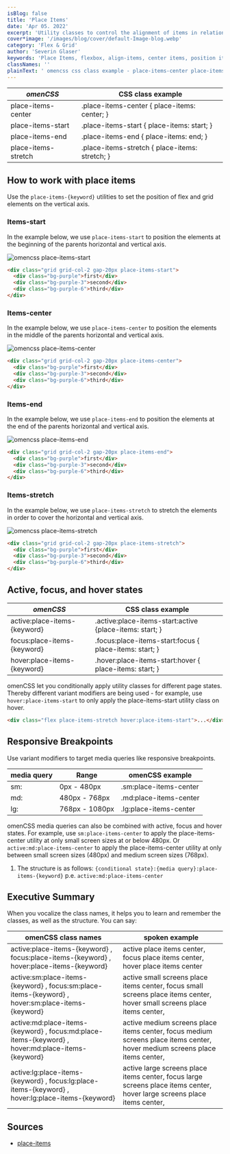 ```yaml
---
isBlog: false
title: 'Place Items'
date: 'Apr 05. 2022'
excerpt: 'Utility classes to control the alignment of items in relation to its horizontal and vertical axis.'
cover*image: '/images/blog/cover/default-Image-blog.webp'
category: 'Flex & Grid'
author: 'Severin Glaser'
keywords: 'Place Items, flexbox, align-items, center items, position items'
classNames: ''
plainText: ' omencss css class example - place-items-center place-items-center place-items: center; place-items-start place-items-start place-items: start; place-items-end place-items-end place-items: end; place-items-stretch place-items-stretch place-items: stretch; how to work with place items use the place-items- keyword utilities to set the position of flex and grid elements on the vertical axis items-start in the example below we use place-items-start to position the elements at the beginning of the parents horizontal and vertical axis ! omencss place-items-start images docs flex place-items-start webp?style=centerme html div class=grid grid-col-2 gap-20px place-items-start div class=bg-purple first div div class=bg-purple-3 second div div class=bg-purple-6 third div div items-center in the example below we use place-items-center to position the elements in the middle of the parents horizontal and vertical axis ! omencss place-items-center images docs flex place-items-center webp?style=centerme html div class=grid grid-col-2 gap-20px place-items-center div class=bg-purple first div div class=bg-purple-3 second div div class=bg-purple-6 third div div items-end in the example below we use place-items-end to position the elements at the end of the parents horizontal and vertical axis ! omencss place-items-end images docs flex place-items-end webp?style=centerme html div class=grid grid-col-2 gap-20px place-items-end div class=bg-purple first div div class=bg-purple-3 second div div class=bg-purple-6 third div div items-stretch in the example below we use place-items-stretch to stretch the elements in order to cover the horizontal and vertical axis ! omencss place-items-stretch images docs flex place-items-stretch webp?style=centerme html div class=grid grid-col-2 gap-20px place-items-stretch div class=bg-purple first div div class=bg-purple-3 second div div class=bg-purple-6 third div div active focus and hover states omencss css class example active:place-items- keyword active :place-items-start:active place-items: start; focus:place-items- keyword focus :place-items-start:focus place-items: start; hover:place-items- keyword hover :place-items-start:hover place-items: start; omencss let you conditionally apply utility classes for different page states thereby different variant modifiers are being used - for example use hover:place-items-start to only apply the place-items-start utility class on hover html div class=flex place-items-stretch hover:place-items-start div responsive breakpoints use variant modifiers to target media queries like responsive breakpoints media query range omencss example - sm: 0px - 480px sm:place-items-center md: 480px - 768px md:place-items-center lg: 768px - 1080px lg:place-items-center omencss media queries can also be combined with active focus and hover states for example use sm:place-items-center to apply the place-items-center utility at only small screen sizes at or below 480px or active:md:place-items-center to apply the place-items-center utility at only between small screen sizes 480px and medium screen sizes 768px 1 the structure is as follows: conditional state : media query :place-items- keyword p e active:md:place-items-center executive summary when you vocalize the class names it helps you to learn and remember the classes as well as the structure you can say: omencss class names spoken example - - active:place-items- keyword focus:place-items- keyword hover:place-items- keyword active place items center focus place items center hover place items center active:sm:place-items- keyword focus:sm:place-items- keyword hover:sm:place-items- keyword active small screens place items center focus small screens place items center hover small screens place items center active:md:place-items- keyword focus:md:place-items- keyword hover:md:place-items- keyword active medium screens place items center focus medium screens place items center hover medium screens place items center active:lg:place-items- keyword focus:lg:place-items- keyword hover:lg:place-items- keyword active large screens place items center focus large screens place items center hover large screens place items center sources - place-items https: developer mozilla org en-us docs web css place-items '
---
```


| _omenCSS_           | CSS class example                              |
| ------------------- | ---------------------------------------------- |
| place-items-center  | .place-items-center { place-items: center; }   |
| place-items-start   | .place-items-start { place-items: start; }     |
| place-items-end     | .place-items-end { place-items: end; }         |
| place-items-stretch | .place-items-stretch { place-items: stretch; } |

## How to work with place items

Use the `place-items-{keyword}` utilities to set the position of flex and grid elements on the vertical axis.

### Items-start

In the example below, we use `place-items-start` to position the elements at the beginning of the parents horizontal and vertical axis.

![omencss place-items-start](/images/docs/flex/place-items-start.webp?style=centerme)

```html
<div class="grid grid-col-2 gap-20px place-items-start">
  <div class="bg-purple">first</div>
  <div class="bg-purple-3">second</div>
  <div class="bg-purple-6">third</div>
</div>
```

### Items-center

In the example below, we use `place-items-center` to position the elements in the middle of the parents horizontal and vertical axis.

![omencss place-items-center](/images/docs/flex/place-items-center.webp?style=centerme)

```html
<div class="grid grid-col-2 gap-20px place-items-center">
  <div class="bg-purple">first</div>
  <div class="bg-purple-3">second</div>
  <div class="bg-purple-6">third</div>
</div>
```

### Items-end

In the example below, we use `place-items-end` to position the elements at the end of the parents horizontal and vertical axis.

![omencss place-items-end](/images/docs/flex/place-items-end.webp?style=centerme)

```html
<div class="grid grid-col-2 gap-20px place-items-end">
  <div class="bg-purple">first</div>
  <div class="bg-purple-3">second</div>
  <div class="bg-purple-6">third</div>
</div>
```

### Items-stretch

In the example below, we use `place-items-stretch` to stretch the elements in order to cover the horizontal and vertical axis.

![omencss place-items-stretch](/images/docs/flex/place-items-stretch.webp?style=centerme)

```html
<div class="grid grid-col-2 gap-20px place-items-stretch">
  <div class="bg-purple">first</div>
  <div class="bg-purple-3">second</div>
  <div class="bg-purple-6">third</div>
</div>
```

## Active, focus, and hover states

| _omenCSS_                    | CSS class example                                        |
| ---------------------------- | -------------------------------------------------------- |
| active:place-items-{keyword} | .active\:place-items-start:active {place-items: start; } |
| focus:place-items-{keyword}  | .focus\:place-items-start:focus { place-items: start; }  |
| hover:place-items-{keyword}  | .hover\:place-items-start:hover { place-items: start; }  |

omenCSS let you conditionally apply utility classes for different page states. Thereby different variant modifiers are being used - for example, use `hover:place-items-start` to only apply the place-items-start utility class on hover.

```html
<div class="flex place-items-stretch hover:place-items-start">...</div>
```

## Responsive Breakpoints

Use variant modifiers to target media queries like responsive breakpoints.

| media query | Range          | omenCSS example        |
| ----------- | -------------- | ---------------------- |
| sm:         | 0px - 480px    | .sm:place-items-center |
| md:         | 480px - 768px  | .md:place-items-center |
| lg:         | 768px - 1080px | .lg:place-items-center |

omenCSS media queries can also be combined with active, focus and hover states. For example, use `sm:place-items-center` to apply the place-items-center utility at only small screen sizes at or below 480px. Or `active:md:place-items-center` to apply the place-items-center utility at only between small screen sizes (480px) and medium screen sizes (768px).

1. The structure is as follows: `{conditional state}:{media query}:place-items-{keyword}` p.e. `active:md:place-items-center`

## Executive Summary

When you vocalize the class names, it helps you to learn and remember the classes, as well as the structure. You can say:

| omenCSS class names                                                                               | spoken example                                                                                                              |
| ------------------------------------------------------------------------------------------------- | --------------------------------------------------------------------------------------------------------------------------- |
| active:place-items-{keyword} , focus:place-items-{keyword} , hover:place-items-{keyword}          | active place items center, focus place items center, hover place items center                                               |
| active:sm:place-items-{keyword} , focus:sm:place-items-{keyword} , hover:sm:place-items-{keyword} | active small screens place items center, focus small screens place items center, hover small screens place items center,    |
| active:md:place-items-{keyword} , focus:md:place-items-{keyword} , hover:md:place-items-{keyword} | active medium screens place items center, focus medium screens place items center, hover medium screens place items center, |
| active:lg:place-items-{keyword} , focus:lg:place-items-{keyword} , hover:lg:place-items-{keyword} | active large screens place items center, focus large screens place items center, hover large screens place items center,    |

## Sources

- [place-items](https://developer.mozilla.org/en-US/docs/Web/CSS/place-items)
